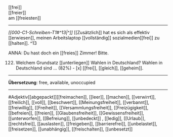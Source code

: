 [[frei]]  
[[freier]]  
am [[freiesten]]

---
*[[000-C1-Schreiben-T1#^13|^]]* [[Zusätzlich]] hat es sich als effektiv [[erwiesen]], meinen Arbeitslaptop [[vollständig]] sozialmedien[[frei]] zu [[halten]]. ^13


ANNA: Du hast doch ein [[freies]] Zimmer! Bitte.

122. Welchem Grundsatz [[unterliegen]] Wahlen in Deutschland? Wahlen in Deutschland sind … (82%)
	- [x] [[frei]], [[gleich]], [[geheim]].
---

**Übersetzung**: free, available, unoccupied

---

#Adjektiv[[abgepackt]][[freimachen]], [[leer]], [[machen]], [[verwirrt]], [[freilich]], [[voll]], [[beschwert]], [[Meinungsfreiheit]], [[verbannt]], [[freiwillig]], [[Freiheit]], [[Versammlungsfreiheit]], [[Freizügigkeit]], [[befreien]], [[freien]], [[Glaubensfreiheit]], [[Gewissensfreiheit]], [[unterworfen]], [[Befreiung]], [[unbedeckt]]
, [[ledig]], [[Urlaub]], [[rechtsfrei]], [[auslasten]], [[freigeben]], [[barrierefrei]], [[unbelastet]], [[freisetzen]], [[unabhängig]], [[freischalten]], [[unbesetzt]]